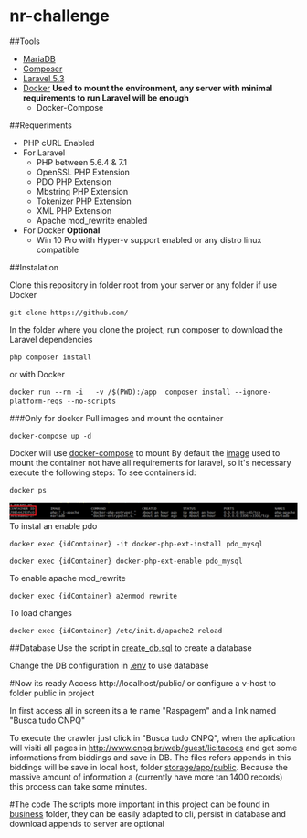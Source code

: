 
# nr-challenge

##Tools  
- [MariaDB](https://hub.docker.com/_/mariadb/)
- [Composer](https://getcomposer.org/)
- [Laravel 5.3](https://laravel.com/docs/5.3#installing-laravel)
- [Docker](https://www.docker.com/community-edition#/download) **Used to mount the environment, any server with minimal requirements to run Laravel will be enough**
    - Docker-Compose

##Requeriments
- PHP cURL Enabled
- For Laravel
    - PHP between 5.6.4 & 7.1
    - OpenSSL PHP Extension
    - PDO PHP Extension
    - Mbstring PHP Extension
    - Tokenizer PHP Extension
    - XML PHP Extension
    - Apache mod_rewrite enabled
- For Docker **Optional**
    - Win 10 Pro with Hyper-v support enabled or any distro linux compatible
    
 
##Instalation

Clone this repository in folder root from your server or any folder if use Docker
```
git clone https://github.com/
```
In the folder where you clone the project, run composer to download the Laravel dependencies
```
php composer install
```
or with Docker 
```
docker run --rm -i   -v /$(PWD):/app  composer install --ignore-platform-reqs --no-scripts
```
###Only for docker
Pull images and mount the container
```
docker-compose up -d
```
Docker will use [docker-compose](https://github.com/PedroHSDias/nr-challenge/blob/master/docker-compose.yml) to mount 
By default the [image](https://hub.docker.com/_/php/) used to mount the container not have all requirements for laravel, so it's necessary execute the  following steps:
To see containers id: 
```
docker ps
```
![alt text](https://github.com/PedroHSDias/nr-challenge/blob/master/resources/assets/docker-help-01.PNG)
To instal an enable pdo 
```
docker exec {idContainer} -it docker-php-ext-install pdo_mysql
```
```
docker exec {idContainer} docker-php-ext-enable pdo_mysql
```
To enable apache mod_rewrite
```
docker exec {idContainer} a2enmod rewrite
```
To load changes
```
docker exec {idContainer} /etc/init.d/apache2 reload
```
##Database
Use the script in [create_db.sql](https://github.com/PedroHSDias/nr-challenge/blob/master/create_db.sql) to create a database

Change the DB configuration in [.env](https://github.com/PedroHSDias/nr-challenge/blob/master/.env) to use database

#Now its ready
Access http://localhost/public/ or configure a v-host to folder public in project
    
In first access all in screen its a te name "Raspagem" and a link named "Busca tudo CNPQ"

To execute the crawler just click in "Busca tudo CNPQ", when the aplication will visiti all pages in http://www.cnpq.br/web/guest/licitacoes and get some informations from biddings and save in DB. The files refers appends in this biddings will be save in local host, folder [storage/app/public](https://github.com/PedroHSDias/nr-challenge/tree/master/storage/app/public).
Because the massive amount of information a (currently have more tan 1400 records)  this process can take some minutes.

#The code
The scripts more important in this project can be found in [business](https://github.com/PedroHSDias/nr-challenge/tree/master/app/Business) folder, they can be easily adapted to cli, persist in database and download appends to server are optional